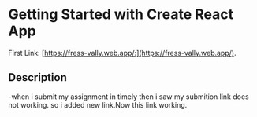 # Getting Started with Create React App

First Link: [https://fress-vally.web.app/:](https://fress-vally.web.app/).


## Description 
-when i submit my assignment in timely then i saw my submition link does not working. so i added new link.Now this  link working.